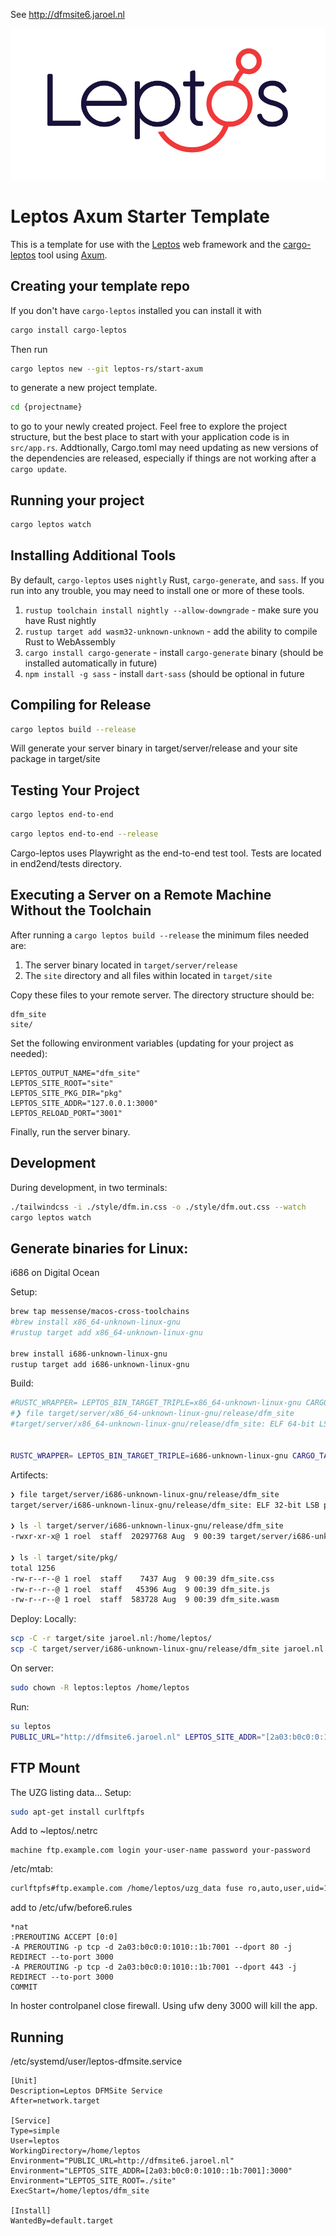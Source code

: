 See http://dfmsite6.jaroel.nl

<picture>
    <source srcset="https://raw.githubusercontent.com/leptos-rs/leptos/main/docs/logos/Leptos_logo_Solid_White.svg" media="(prefers-color-scheme: dark)">
    <img src="https://raw.githubusercontent.com/leptos-rs/leptos/main/docs/logos/Leptos_logo_RGB.svg" alt="Leptos Logo">
</picture>

# Leptos Axum Starter Template

This is a template for use with the [Leptos](https://github.com/leptos-rs/leptos) web framework and the [cargo-leptos](https://github.com/akesson/cargo-leptos) tool using [Axum](https://github.com/tokio-rs/axum).

## Creating your template repo

If you don't have `cargo-leptos` installed you can install it with

```bash
cargo install cargo-leptos
```

Then run

```bash
cargo leptos new --git leptos-rs/start-axum
```

to generate a new project template.

```bash
cd {projectname}
```

to go to your newly created project.
Feel free to explore the project structure, but the best place to start with your application code is in `src/app.rs`.
Addtionally, Cargo.toml may need updating as new versions of the dependencies are released, especially if things are not working after a `cargo update`.

## Running your project

```bash
cargo leptos watch
```

## Installing Additional Tools

By default, `cargo-leptos` uses `nightly` Rust, `cargo-generate`, and `sass`. If you run into any trouble, you may need to install one or more of these tools.

1. `rustup toolchain install nightly --allow-downgrade` - make sure you have Rust nightly
2. `rustup target add wasm32-unknown-unknown` - add the ability to compile Rust to WebAssembly
3. `cargo install cargo-generate` - install `cargo-generate` binary (should be installed automatically in future)
4. `npm install -g sass` - install `dart-sass` (should be optional in future

## Compiling for Release

```bash
cargo leptos build --release
```

Will generate your server binary in target/server/release and your site package in target/site

## Testing Your Project

```bash
cargo leptos end-to-end
```

```bash
cargo leptos end-to-end --release
```

Cargo-leptos uses Playwright as the end-to-end test tool.
Tests are located in end2end/tests directory.

## Executing a Server on a Remote Machine Without the Toolchain

After running a `cargo leptos build --release` the minimum files needed are:

1. The server binary located in `target/server/release`
2. The `site` directory and all files within located in `target/site`

Copy these files to your remote server. The directory structure should be:

```text
dfm_site
site/
```

Set the following environment variables (updating for your project as needed):

```text
LEPTOS_OUTPUT_NAME="dfm_site"
LEPTOS_SITE_ROOT="site"
LEPTOS_SITE_PKG_DIR="pkg"
LEPTOS_SITE_ADDR="127.0.0.1:3000"
LEPTOS_RELOAD_PORT="3001"
```

Finally, run the server binary.


## Development

During development, in two terminals:

```bash
./tailwindcss -i ./style/dfm.in.css -o ./style/dfm.out.css --watch
cargo leptos watch
```


## Generate binaries for Linux:
i686 on Digital Ocean

Setup:

```bash
brew tap messense/macos-cross-toolchains
#brew install x86_64-unknown-linux-gnu
#rustup target add x86_64-unknown-linux-gnu

brew install i686-unknown-linux-gnu
rustup target add i686-unknown-linux-gnu
```

Build:
```bash
#RUSTC_WRAPPER= LEPTOS_BIN_TARGET_TRIPLE=x86_64-unknown-linux-gnu CARGO_TARGET_X86_64_UNKNOWN_LINUX_GNU_LINKER=x86_64-linux-gnu-gcc cargo leptos build --release
#❯ file target/server/x86_64-unknown-linux-gnu/release/dfm_site
#target/server/x86_64-unknown-linux-gnu/release/dfm_site: ELF 64-bit LSB pie executable, x86-64, version 1 (SYSV), dynamically linked, interpreter /lib64/ld-linux-x86-64.so.2, for GNU/Linux 2.6.16, with debug_info, not stripped


RUSTC_WRAPPER= LEPTOS_BIN_TARGET_TRIPLE=i686-unknown-linux-gnu CARGO_TARGET_I686_UNKNOWN_LINUX_GNU_LINKER=i686-unknown-linux-gnu-gcc cargo leptos build --release
```

Artifects:
```bash
❯ file target/server/i686-unknown-linux-gnu/release/dfm_site
target/server/i686-unknown-linux-gnu/release/dfm_site: ELF 32-bit LSB pie executable, Intel 80386, version 1 (SYSV), dynamically linked, interpreter /lib/ld-linux.so.2, for GNU/Linux 3.2.101, with debug_info, not stripped

❯ ls -l target/server/i686-unknown-linux-gnu/release/dfm_site
-rwxr-xr-x@ 1 roel  staff  20297768 Aug  9 00:39 target/server/i686-unknown-linux-gnu/release/dfm_site*

❯ ls -l target/site/pkg/
total 1256
-rw-r--r--@ 1 roel  staff    7437 Aug  9 00:39 dfm_site.css
-rw-r--r--@ 1 roel  staff   45396 Aug  9 00:39 dfm_site.js
-rw-r--r--@ 1 roel  staff  583728 Aug  9 00:39 dfm_site.wasm
```

Deploy:
Locally:
```bash
scp -C -r target/site jaroel.nl:/home/leptos/
scp -C target/server/i686-unknown-linux-gnu/release/dfm_site jaroel.nl:/home/leptos/
```

On server:
```bash
sudo chown -R leptos:leptos /home/leptos
```

Run:
```bash
su leptos
PUBLIC_URL="http://dfmsite6.jaroel.nl" LEPTOS_SITE_ADDR="[2a03:b0c0:0:1010::1b:7001]:3000" LEPTOS_SITE_ROOT=./site ./dfm_site
```


## FTP Mount
The UZG listing data...
Setup:
```bash
sudo apt-get install curlftpfs
```
Add to ~leptos/.netrc
```text
machine ftp.example.com login your-user-name password your-password
```

/etc/mtab:
```bash
curlftpfs#ftp.example.com /home/leptos/uzg_data fuse ro,auto,user,uid=1004,allow_other,_netdev 0 0
```

add to /etc/ufw/before6.rules
```ufw
*nat
:PREROUTING ACCEPT [0:0]
-A PREROUTING -p tcp -d 2a03:b0c0:0:1010::1b:7001 --dport 80 -j REDIRECT --to-port 3000
-A PREROUTING -p tcp -d 2a03:b0c0:0:1010::1b:7001 --dport 443 -j REDIRECT --to-port 3000
COMMIT
```

In hoster controlpanel close firewall. Using ufw deny 3000 will kill the app.


## Running
/etc/systemd/user/leptos-dfmsite.service
```systemd
[Unit]
Description=Leptos DFMSite Service
After=network.target

[Service]
Type=simple
User=leptos
WorkingDirectory=/home/leptos
Environment="PUBLIC_URL=http://dfmsite6.jaroel.nl"
Environment="LEPTOS_SITE_ADDR=[2a03:b0c0:0:1010::1b:7001]:3000"
Environment="LEPTOS_SITE_ROOT=./site"
ExecStart=/home/leptos/dfm_site

[Install]
WantedBy=default.target
```

